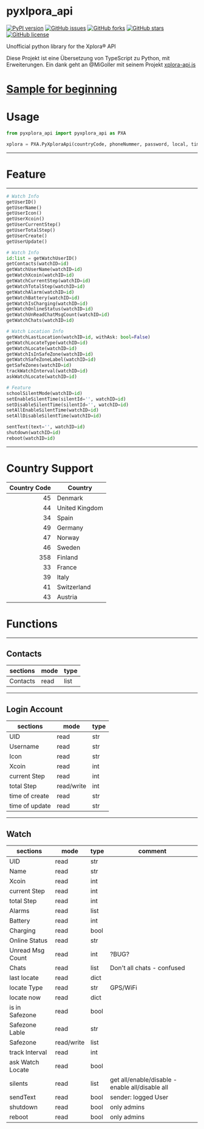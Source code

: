# pyxlpora_api

[![PyPI version](https://badge.fury.io/py/pyxplora-api.svg)](https://badge.fury.io/py/pyxplora-api)
[![GitHub issues](https://img.shields.io/github/issues/Ludy87/pyxplora_api)](https://github.com/Ludy87/pyxplora_api/issues)
[![GitHub forks](https://img.shields.io/github/forks/Ludy87/pyxplora_api)](https://github.com/Ludy87/pyxplora_api)
[![GitHub stars](https://img.shields.io/github/stars/Ludy87/pyxplora_api)](https://github.com/Ludy87/pyxplora_api)
[![GitHub license](https://img.shields.io/github/license/Ludy87/pyxplora_api)](https://github.com/Ludy87/pyxplora_api/blob/main/LICENSE)

Unofficial python library for the Xplora® API

Diese Projekt ist eine Übersetzung von TypeScript zu Python, mit Erweiterungen.
Ein dank geht an @MiGoller mit seinem Projekt [xplora-api.js](https://github.com/MiGoller/xplora-api.js)


# [Sample for beginning](https://github.com/Ludy87/pyxplora_api/tree/main/sample)

# Usage
```python
from pyxplora_api import pyxplora_api as PXA

xplora = PXA.PyXploraApi(countryCode, phoneNummer, password, local, timeZone)
```

---
# Feature
---

```python
# Watch Info
getUserID()
getUserName()
getUserIcon()
getUserXcoin()
getUserCurrentStep()
getUserTotalStep()
getUserCreate()
getUserUpdate()

# Watch Info
id:list = getWatchUserID()
getContacts(watchID=id)
getWatchUserName(watchID=id)
getWatchXcoin(watchID=id)
getWatchCurrentStep(watchID=id)
getWatchTotalStep(watchID=id)
getWatchAlarm(watchID=id)
getWatchBattery(watchID=id)
getWatchIsCharging(watchID=id)
getWatchOnlineStatus(watchID=id)
getWatchUnReadChatMsgCount(watchID=id)
getWatchChats(watchID=id)

# Watch Location Info
getWatchLastLocation(watchID=id, withAsk: bool=False)
getWatchLocateType(watchID=id)
getWatchLocate(watchID=id)
getWatchIsInSafeZone(watchID=id)
getWatchSafeZoneLabel(watchID=id)
getSafeZones(watchID=id)
trackWatchInterval(watchID=id)
askWatchLocate(watchID=id)

# Feature
schoolSilentMode(watchID=id)
setEnableSilentTime(silentId='', watchID=id)
setDisableSilentTime(silentId='', watchID=id)
setAllEnableSilentTime(watchID=id)
setAllDisableSilentTime(watchID=id)

sentText(text='', watchID=id)
shutdown(watchID=id)
reboot(watchID=id)
```

---
# Country Support

| Country Code | Country |
|-------------:|---------|
| 45 | Denmark |
| 44 | United Kingdom |
| 34 | Spain |
| 49 | Germany |
| 47 | Norway |
| 46 | Sweden |
| 358 | Finland |
| 33 | France |
| 39 | Italy |
| 41 | Switzerland |
| 43 | Austria |

# Functions
---

## Contacts

| sections | mode | type |
|----------|------|------|
| Contacts | read | list |

---
## Login Account

| sections | mode | type |
|----------|------|------|
| UID               | read | str |
| Username          | read | str |
| Icon              | read | str |
| Xcoin             | read | int |
| current Step      | read | int |
| total Step        | read/write | int |
| time of create    | read | str |
| time of update    | read | str |

---
## Watch

| sections | mode | type | comment |
|----------|------|------|---------|
| UID               | read | str |
| Name              | read | str |
| Xcoin             | read | int |
| current Step      | read | int |
| total Step        | read | int |
| Alarms            | read | list |
| Battery           | read | int |
| Charging          | read | bool |
| Online Status     | read | str |
| Unread Msg Count  | read | int | ?BUG? |
| Chats             | read | list | Don't all chats - confused |
| last locate       | read | dict |
| locate Type       | read | str | GPS/WiFi |
| locate now        | read | dict |
| is in Safezone    | read | bool |
| Safezone Lable    | read | str |
| Safezone          | read/write | list |
| track Interval    | read | int |
| ask Watch Locate  | read | bool |
| silents           | read | list | get all/enable/disable - enable all/disable all |
| sendText          | read | bool | sender: logged User |
| shutdown          | read | bool | only admins |
| reboot            | read | bool | only admins |